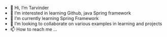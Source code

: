 - 👋 Hi, I’m Tarvinder  
- 👀 I’m interested in learning Github, java Spring framework
- 🌱 I’m currently learning Spring Framework
- 💞️ I’m looking to collaborate on various examples in learning and projects 
- 📫 How to reach me ...

<!---
tanvi2808/tanvi2808 is a ✨ special ✨ repository because its `README.md` (this file) appears on your GitHub profile.
You can click the Preview link to take a look at your changes.
--->

